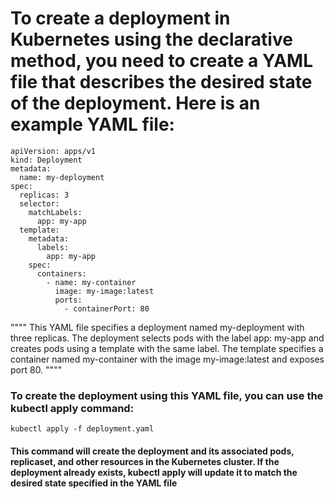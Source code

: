 # To create a deployment in Kubernetes using the declarative method, you need to create a YAML file that describes the desired state of the deployment. Here is an example YAML file:

```
apiVersion: apps/v1
kind: Deployment
metadata:
  name: my-deployment
spec:
  replicas: 3
  selector:
    matchLabels:
      app: my-app
  template:
    metadata:
      labels:
        app: my-app
    spec:
      containers:
        - name: my-container
          image: my-image:latest
          ports:
            - containerPort: 80
```

"""" This YAML file specifies a deployment named my-deployment with three replicas. The deployment selects pods with the label app: my-app and creates pods using a template with the same label. The template specifies a container named my-container with the image my-image:latest and exposes port 80. """"


### To create the deployment using this YAML file, you can use the kubectl apply command:
```
kubectl apply -f deployment.yaml
```

#### This command will create the deployment and its associated pods, replicaset, and other resources in the Kubernetes cluster. If the deployment already exists, kubectl apply will update it to match the desired state specified in the YAML file





















